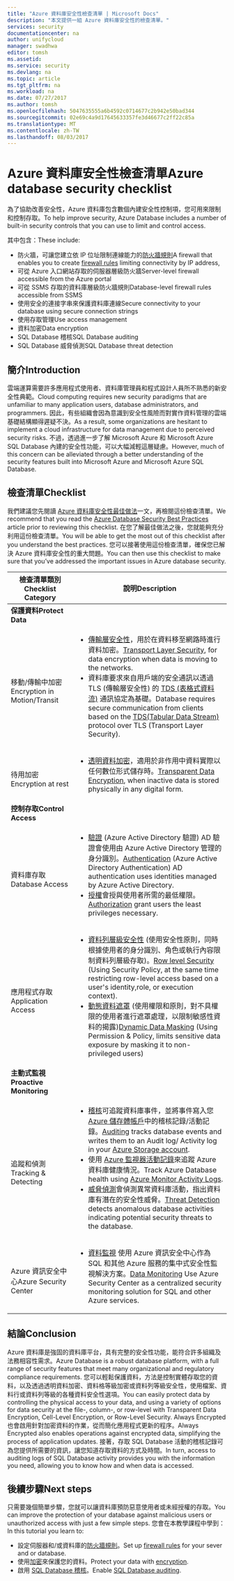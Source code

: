 ```yaml
---
title: "Azure 資料庫安全性檢查清單 | Microsoft Docs"
description: "本文提供一組 Azure 資料庫安全性的檢查清單。"
services: security
documentationcenter: na
author: unifycloud
manager: swadhwa
editor: tomsh
ms.assetid: 
ms.service: security
ms.devlang: na
ms.topic: article
ms.tgt_pltfrm: na
ms.workload: na
ms.date: 07/27/2017
ms.author: tomsh
ms.openlocfilehash: 5047635555a6b4592c0714677c2b942e50bad344
ms.sourcegitcommit: 02e69c4a9d17645633357fe3d46677c2ff22c85a
ms.translationtype: MT
ms.contentlocale: zh-TW
ms.lasthandoff: 08/03/2017
---
```

# <a name="azure-database-security-checklist"></a><span data-ttu-id="9876d-103">Azure 資料庫安全性檢查清單</span><span class="sxs-lookup"><span data-stu-id="9876d-103">Azure database security checklist</span></span>

<span data-ttu-id="9876d-104">為了協助改善安全性，Azure 資料庫包含數個內建安全性控制項，您可用來限制和控制存取。</span><span class="sxs-lookup"><span data-stu-id="9876d-104">To help improve security, Azure Database includes a number of built-in security controls that you can use to limit and control access.</span></span>

<span data-ttu-id="9876d-105">其中包含：</span><span class="sxs-lookup"><span data-stu-id="9876d-105">These include:</span></span>

-   <span data-ttu-id="9876d-106">防火牆，可讓您建立依 IP 位址限制連線能力的[防火牆規則](https://docs.microsoft.com/en-us/azure/sql-database/sql-database-firewall-configure)</span><span class="sxs-lookup"><span data-stu-id="9876d-106">A firewall that enables you to create [firewall rules](https://docs.microsoft.com/en-us/azure/sql-database/sql-database-firewall-configure) limiting connectivity by IP address,</span></span>
-   <span data-ttu-id="9876d-107">可從 Azure 入口網站存取的伺服器層級防火牆</span><span class="sxs-lookup"><span data-stu-id="9876d-107">Server-level firewall accessible from the Azure portal</span></span>
-   <span data-ttu-id="9876d-108">可從 SSMS 存取的資料庫層級防火牆規則</span><span class="sxs-lookup"><span data-stu-id="9876d-108">Database-level firewall rules accessible from SSMS</span></span>
-   <span data-ttu-id="9876d-109">使用安全的連接字串來保護資料庫連線</span><span class="sxs-lookup"><span data-stu-id="9876d-109">Secure connectivity to your database using secure connection strings</span></span>
-   <span data-ttu-id="9876d-110">使用存取管理</span><span class="sxs-lookup"><span data-stu-id="9876d-110">Use access management</span></span>
-   <span data-ttu-id="9876d-111">資料加密</span><span class="sxs-lookup"><span data-stu-id="9876d-111">Data encryption</span></span>
-   <span data-ttu-id="9876d-112">SQL Database 稽核</span><span class="sxs-lookup"><span data-stu-id="9876d-112">SQL Database auditing</span></span>
-   <span data-ttu-id="9876d-113">SQL Database 威脅偵測</span><span class="sxs-lookup"><span data-stu-id="9876d-113">SQL Database threat detection</span></span>

## <a name="introduction"></a><span data-ttu-id="9876d-114">簡介</span><span class="sxs-lookup"><span data-stu-id="9876d-114">Introduction</span></span>
<span data-ttu-id="9876d-115">雲端運算需要許多應用程式使用者、資料庫管理員和程式設計人員所不熟悉的新安全性典範。</span><span class="sxs-lookup"><span data-stu-id="9876d-115">Cloud computing requires new security paradigms that are unfamiliar to many application users, database administrators, and programmers.</span></span> <span data-ttu-id="9876d-116">因此，有些組織會因為意識到安全性風險而對實作資料管理的雲端基礎結構顯得遲疑不決。</span><span class="sxs-lookup"><span data-stu-id="9876d-116">As a result, some organizations are hesitant to implement a cloud infrastructure for data management due to perceived security risks.</span></span> <span data-ttu-id="9876d-117">不過，透過進一步了解 Microsoft Azure 和 Microsoft Azure SQL Database 內建的安全性功能，可以大幅減輕這層疑慮。</span><span class="sxs-lookup"><span data-stu-id="9876d-117">However, much of this concern can be alleviated through a better understanding of the security features built into Microsoft Azure and Microsoft Azure SQL Database.</span></span>

## <a name="checklist"></a><span data-ttu-id="9876d-118">檢查清單</span><span class="sxs-lookup"><span data-stu-id="9876d-118">Checklist</span></span>
<span data-ttu-id="9876d-119">我們建議您先閱讀 [Azure 資料庫安全性最佳做法](https://docs.microsoft.com/en-us/azure/security/azure-database-security-best-practices)一文，再檢閱這份檢查清單。</span><span class="sxs-lookup"><span data-stu-id="9876d-119">We recommend that you read the [Azure Database Security Best Practices](https://docs.microsoft.com/en-us/azure/security/azure-database-security-best-practices)  article prior to reviewing this checklist.</span></span> <span data-ttu-id="9876d-120">在您了解最佳做法之後，您就能夠充分利用這份檢查清單。</span><span class="sxs-lookup"><span data-stu-id="9876d-120">You will be able to get the most out of this checklist after you understand the best practices.</span></span> <span data-ttu-id="9876d-121">您可以接著使用這份檢查清單，確保您已解決 Azure 資料庫安全性的重大問題。</span><span class="sxs-lookup"><span data-stu-id="9876d-121">You can then use this checklist to make sure that you’ve addressed the important issues in Azure database security.</span></span>


|<span data-ttu-id="9876d-122">檢查清單類別</span><span class="sxs-lookup"><span data-stu-id="9876d-122">Checklist Category</span></span>| <span data-ttu-id="9876d-123">說明</span><span class="sxs-lookup"><span data-stu-id="9876d-123">Description</span></span>|
| ------------ | -------- |
|<span data-ttu-id="9876d-124">**保護資料**</span><span class="sxs-lookup"><span data-stu-id="9876d-124">**Protect Data**</span></span>||
| <br> <span data-ttu-id="9876d-125">移動/傳輸中加密</span><span class="sxs-lookup"><span data-stu-id="9876d-125">Encryption in Motion/Transit</span></span>| <ul><li><span data-ttu-id="9876d-126">[傳輸層安全性](https://docs.microsoft.com/en-us/windows-server/security/tls/transport-layer-security-protocol)，用於在資料移至網路時進行資料加密。</span><span class="sxs-lookup"><span data-stu-id="9876d-126">[Transport Layer Security](https://docs.microsoft.com/en-us/windows-server/security/tls/transport-layer-security-protocol), for data encryption when data is moving to the networks.</span></span></li><li><span data-ttu-id="9876d-127">資料庫要求來自用戶端的安全通訊以透過 TLS (傳輸層安全性) 的 [TDS (表格式資料流)](https://msdn.microsoft.com/en-in/library/dd357628.aspx) 通訊協定為基礎。</span><span class="sxs-lookup"><span data-stu-id="9876d-127">Database requires secure communication from clients based on the [TDS(Tabular Data Stream)](https://msdn.microsoft.com/en-in/library/dd357628.aspx) protocol over TLS (Transport Layer Security).</span></span></li></ul> |
|<br><span data-ttu-id="9876d-128">待用加密</span><span class="sxs-lookup"><span data-stu-id="9876d-128">Encryption at rest</span></span>| <ul><li><span data-ttu-id="9876d-129">[透明資料加密](http://go.microsoft.com/fwlink/?LinkId=526242)，適用於非作用中資料實際以任何數位形式儲存時。</span><span class="sxs-lookup"><span data-stu-id="9876d-129">[Transparent Data Encryption](http://go.microsoft.com/fwlink/?LinkId=526242), when inactive data is stored physically in any digital form.</span></span></li></ul>|
|<span data-ttu-id="9876d-130">**控制存取**</span><span class="sxs-lookup"><span data-stu-id="9876d-130">**Control Access**</span></span>||  
|<br> <span data-ttu-id="9876d-131">資料庫存取</span><span class="sxs-lookup"><span data-stu-id="9876d-131">Database Access</span></span> | <ul><li><span data-ttu-id="9876d-132">[驗證](https://docs.microsoft.com/en-us/azure/sql-database/sql-database-control-access) (Azure Active Directory 驗證) AD 驗證會使用由 Azure Active Directory 管理的身分識別。</span><span class="sxs-lookup"><span data-stu-id="9876d-132">[Authentication](https://docs.microsoft.com/en-us/azure/sql-database/sql-database-control-access) (Azure Active Directory Authentication) AD authentication uses identities managed by Azure Active Directory.</span></span></li><li><span data-ttu-id="9876d-133">[授權](https://docs.microsoft.com/en-us/azure/sql-database/sql-database-control-access)會授與使用者所需的最低權限。</span><span class="sxs-lookup"><span data-stu-id="9876d-133">[Authorization](https://docs.microsoft.com/en-us/azure/sql-database/sql-database-control-access) grant users the least privileges necessary.</span></span></li></ul> |
|<br><span data-ttu-id="9876d-134">應用程式存取</span><span class="sxs-lookup"><span data-stu-id="9876d-134">Application Access</span></span>| <ul><li><span data-ttu-id="9876d-135">[資料列層級安全性](https://msdn.microsoft.com/library/dn765131) (使用安全性原則，同時根據使用者的身分識別、角色或執行內容限制資料列層級存取)。</span><span class="sxs-lookup"><span data-stu-id="9876d-135">[Row level Security](https://msdn.microsoft.com/library/dn765131) (Using Security Policy, at the same time restricting row-level access  based on a user's identity,role, or execution context).</span></span></li><li><span data-ttu-id="9876d-136">[動態資料遮罩](https://docs.microsoft.com/en-us/azure/sql-database/sql-database-dynamic-data-masking-get-started) (使用權限和原則，對不具權限的使用者進行遮罩處理，以限制敏感性資料的揭露)</span><span class="sxs-lookup"><span data-stu-id="9876d-136">[Dynamic Data Masking](https://docs.microsoft.com/en-us/azure/sql-database/sql-database-dynamic-data-masking-get-started) (Using Permission & Policy, limits sensitive data exposure by masking it to non-privileged users)</span></span></li></ul>|
|<span data-ttu-id="9876d-137">**主動式監視**</span><span class="sxs-lookup"><span data-stu-id="9876d-137">**Proactive Monitoring**</span></span>||  
| <br><span data-ttu-id="9876d-138">追蹤和偵測</span><span class="sxs-lookup"><span data-stu-id="9876d-138">Tracking & Detecting</span></span>| <ul><li><span data-ttu-id="9876d-139">[稽核](https://docs.microsoft.com/en-us/azure/sql-database/sql-database-auditing)可追蹤資料庫事件，並將事件寫入您 [Azure 儲存體帳戶](https://docs.microsoft.com/en-us/azure/storage/storage-create-storage-account)中的稽核記錄/活動記錄。</span><span class="sxs-lookup"><span data-stu-id="9876d-139">[Auditing](https://docs.microsoft.com/en-us/azure/sql-database/sql-database-auditing) tracks database events and writes them to an Audit log/ Activity log in your [Azure Storage account](https://docs.microsoft.com/en-us/azure/storage/storage-create-storage-account).</span></span></li><li><span data-ttu-id="9876d-140">使用 [Azure 監視器活動記錄](https://docs.microsoft.com/en-us/azure/monitoring-and-diagnostics/monitoring-overview-activity-logs)來追蹤 Azure 資料庫健康情況。</span><span class="sxs-lookup"><span data-stu-id="9876d-140">Track Azure Database health using [Azure Monitor Activity Logs](https://docs.microsoft.com/en-us/azure/monitoring-and-diagnostics/monitoring-overview-activity-logs).</span></span></li><li><span data-ttu-id="9876d-141">[威脅偵測](https://docs.microsoft.com/en-us/azure/sql-database/sql-database-threat-detection)會偵測異常資料庫活動，指出資料庫有潛在的安全性威脅。</span><span class="sxs-lookup"><span data-stu-id="9876d-141">[Threat Detection](https://docs.microsoft.com/en-us/azure/sql-database/sql-database-threat-detection) detects anomalous database activities indicating potential security threats to the database.</span></span> </li></ul> |
|<br><span data-ttu-id="9876d-142">Azure 資訊安全中心</span><span class="sxs-lookup"><span data-stu-id="9876d-142">Azure Security Center</span></span>| <ul><li><span data-ttu-id="9876d-143">[資料監視](https://docs.microsoft.com/en-us/azure/security-center/security-center-enable-auditing-on-sql-databases) 使用 Azure 資訊安全中心作為 SQL 和其他 Azure 服務的集中式安全性監視解決方案。</span><span class="sxs-lookup"><span data-stu-id="9876d-143">[Data Monitoring](https://docs.microsoft.com/en-us/azure/security-center/security-center-enable-auditing-on-sql-databases) Use Azure Security Center as a centralized security monitoring solution for SQL and other Azure services.</span></span></li></ul>|     

## <a name="conclusion"></a><span data-ttu-id="9876d-144">結論</span><span class="sxs-lookup"><span data-stu-id="9876d-144">Conclusion</span></span>
<span data-ttu-id="9876d-145">Azure 資料庫是強固的資料庫平台，具有完整的安全性功能，能符合許多組織及法務相容性需求。</span><span class="sxs-lookup"><span data-stu-id="9876d-145">Azure Database is a robust database platform, with a full range of security features that meet many organizational and regulatory compliance requirements.</span></span> <span data-ttu-id="9876d-146">您可以輕鬆保護資料，方法是控制實體存取您的資料，以及透過透明資料加密、資料格等級加密或資料列等級安全性，使用檔案、資料行或資料列等級的各種資料安全性選項。</span><span class="sxs-lookup"><span data-stu-id="9876d-146">You can easily protect data by controlling the physical access to your data, and using a variety of options for data security at the file-, column-, or row-level with Transparent Data Encryption, Cell-Level Encryption, or Row-Level Security.</span></span> <span data-ttu-id="9876d-147">Always Encrypted 也會啟用針對加密資料的作業，從而簡化應用程式更新的程序。</span><span class="sxs-lookup"><span data-stu-id="9876d-147">Always Encrypted also enables operations against encrypted data, simplifying the process of application updates.</span></span> <span data-ttu-id="9876d-148">接著，存取 SQL Database 活動的稽核記錄可為您提供所需要的資訊，讓您知道存取資料的方式及時間。</span><span class="sxs-lookup"><span data-stu-id="9876d-148">In turn, access to auditing logs of SQL Database activity provides you with the information you need, allowing you to know how and when data is accessed.</span></span>

## <a name="next-steps"></a><span data-ttu-id="9876d-149">後續步驟</span><span class="sxs-lookup"><span data-stu-id="9876d-149">Next steps</span></span>
<span data-ttu-id="9876d-150">只需要幾個簡單步驟，您就可以讓資料庫預防惡意使用者或未經授權的存取。</span><span class="sxs-lookup"><span data-stu-id="9876d-150">You can improve the protection of your database against malicious users or unauthorized access with just a few simple steps.</span></span> <span data-ttu-id="9876d-151">您會在本教學課程中學到：</span><span class="sxs-lookup"><span data-stu-id="9876d-151">In this tutorial you learn to:</span></span>

- <span data-ttu-id="9876d-152">設定伺服器和/或資料庫的[防火牆規則](https://docs.microsoft.com/en-us/azure/sql-database/sql-database-firewall-configure)。</span><span class="sxs-lookup"><span data-stu-id="9876d-152">Set up [firewall rules](https://docs.microsoft.com/en-us/azure/sql-database/sql-database-firewall-configure) for your sever and or database.</span></span>
- <span data-ttu-id="9876d-153">使用[加密](https://docs.microsoft.com/en-us/sql/relational-databases/security/encryption/sql-server-encryption)來保護您的資料。</span><span class="sxs-lookup"><span data-stu-id="9876d-153">Protect your data with [encryption](https://docs.microsoft.com/en-us/sql/relational-databases/security/encryption/sql-server-encryption).</span></span>
- <span data-ttu-id="9876d-154">啟用 [SQL Database 稽核](https://docs.microsoft.com/en-us/azure/sql-database/sql-database-auditing)。</span><span class="sxs-lookup"><span data-stu-id="9876d-154">Enable [SQL Database auditing](https://docs.microsoft.com/en-us/azure/sql-database/sql-database-auditing).</span></span>

